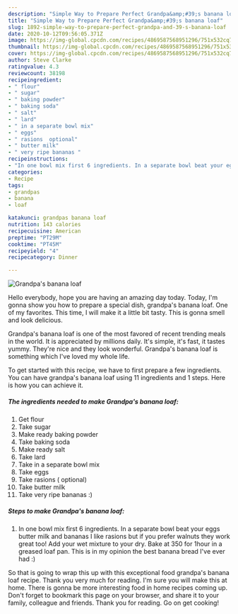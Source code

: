 ```yaml
---
description: "Simple Way to Prepare Perfect Grandpa&amp;#39;s banana loaf"
title: "Simple Way to Prepare Perfect Grandpa&amp;#39;s banana loaf"
slug: 1892-simple-way-to-prepare-perfect-grandpa-and-39-s-banana-loaf
date: 2020-10-12T09:56:05.371Z
image: https://img-global.cpcdn.com/recipes/4869587568951296/751x532cq70/grandpas-banana-loaf-recipe-main-photo.jpg
thumbnail: https://img-global.cpcdn.com/recipes/4869587568951296/751x532cq70/grandpas-banana-loaf-recipe-main-photo.jpg
cover: https://img-global.cpcdn.com/recipes/4869587568951296/751x532cq70/grandpas-banana-loaf-recipe-main-photo.jpg
author: Steve Clarke
ratingvalue: 4.3
reviewcount: 38198
recipeingredient:
- " flour"
- " sugar"
- " baking powder"
- " baking soda"
- " salt"
- " lard"
- " in a separate bowl mix"
- " eggs"
- " rasions  optional"
- " butter milk"
- " very ripe bananas "
recipeinstructions:
- "In one bowl mix first 6 ingredients. In a separate bowl beat your eggs butter milk and bananas I like rasions but if you prefer walnuts they work great too! Add your wet mixture to your dry. Bake at 350 for 1hour in a greased loaf pan. This is in my opinion the best banana bread I&#39;ve ever had :)"
categories:
- Recipe
tags:
- grandpas
- banana
- loaf

katakunci: grandpas banana loaf 
nutrition: 143 calories
recipecuisine: American
preptime: "PT29M"
cooktime: "PT45M"
recipeyield: "4"
recipecategory: Dinner

---
```



![Grandpa&#39;s banana loaf](https://img-global.cpcdn.com/recipes/4869587568951296/751x532cq70/grandpas-banana-loaf-recipe-main-photo.jpg)

Hello everybody, hope you are having an amazing day today. Today, I'm gonna show you how to prepare a special dish, grandpa&#39;s banana loaf. One of my favorites. This time, I will make it a little bit tasty. This is gonna smell and look delicious.



Grandpa&#39;s banana loaf is one of the most favored of recent trending meals in the world. It is appreciated by millions daily. It's simple, it's fast, it tastes yummy. They're nice and they look wonderful. Grandpa&#39;s banana loaf is something which I've loved my whole life.


To get started with this recipe, we have to first prepare a few ingredients. You can have grandpa&#39;s banana loaf using 11 ingredients and 1 steps. Here is how you can achieve it.

<!--inarticleads1-->

##### The ingredients needed to make Grandpa&#39;s banana loaf:

1. Get  flour
1. Take  sugar
1. Make ready  baking powder
1. Take  baking soda
1. Make ready  salt
1. Take  lard
1. Take  in a separate bowl mix
1. Take  eggs
1. Take  rasions ( optional)
1. Take  butter milk
1. Take  very ripe bananas :)




<!--inarticleads2-->

##### Steps to make Grandpa&#39;s banana loaf:

1. In one bowl mix first 6 ingredients. In a separate bowl beat your eggs butter milk and bananas I like rasions but if you prefer walnuts they work great too! Add your wet mixture to your dry. Bake at 350 for 1hour in a greased loaf pan. This is in my opinion the best banana bread I&#39;ve ever had :)




So that is going to wrap this up with this exceptional food grandpa&#39;s banana loaf recipe. Thank you very much for reading. I'm sure you will make this at home. There is gonna be more interesting food in home recipes coming up. Don't forget to bookmark this page on your browser, and share it to your family, colleague and friends. Thank you for reading. Go on get cooking!
